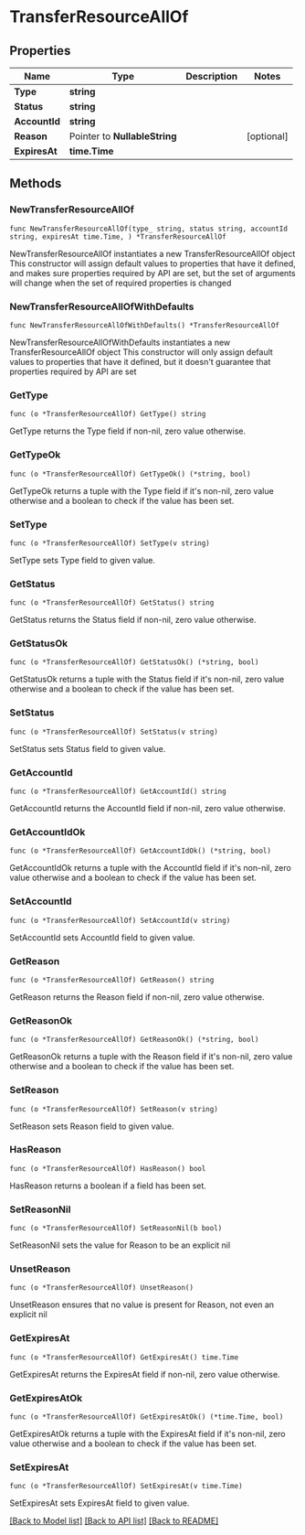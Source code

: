 # TransferResourceAllOf

## Properties

Name | Type | Description | Notes
------------ | ------------- | ------------- | -------------
**Type** | **string** |  | 
**Status** | **string** |  | 
**AccountId** | **string** |  | 
**Reason** | Pointer to **NullableString** |  | [optional] 
**ExpiresAt** | **time.Time** |  | 

## Methods

### NewTransferResourceAllOf

`func NewTransferResourceAllOf(type_ string, status string, accountId string, expiresAt time.Time, ) *TransferResourceAllOf`

NewTransferResourceAllOf instantiates a new TransferResourceAllOf object
This constructor will assign default values to properties that have it defined,
and makes sure properties required by API are set, but the set of arguments
will change when the set of required properties is changed

### NewTransferResourceAllOfWithDefaults

`func NewTransferResourceAllOfWithDefaults() *TransferResourceAllOf`

NewTransferResourceAllOfWithDefaults instantiates a new TransferResourceAllOf object
This constructor will only assign default values to properties that have it defined,
but it doesn't guarantee that properties required by API are set

### GetType

`func (o *TransferResourceAllOf) GetType() string`

GetType returns the Type field if non-nil, zero value otherwise.

### GetTypeOk

`func (o *TransferResourceAllOf) GetTypeOk() (*string, bool)`

GetTypeOk returns a tuple with the Type field if it's non-nil, zero value otherwise
and a boolean to check if the value has been set.

### SetType

`func (o *TransferResourceAllOf) SetType(v string)`

SetType sets Type field to given value.


### GetStatus

`func (o *TransferResourceAllOf) GetStatus() string`

GetStatus returns the Status field if non-nil, zero value otherwise.

### GetStatusOk

`func (o *TransferResourceAllOf) GetStatusOk() (*string, bool)`

GetStatusOk returns a tuple with the Status field if it's non-nil, zero value otherwise
and a boolean to check if the value has been set.

### SetStatus

`func (o *TransferResourceAllOf) SetStatus(v string)`

SetStatus sets Status field to given value.


### GetAccountId

`func (o *TransferResourceAllOf) GetAccountId() string`

GetAccountId returns the AccountId field if non-nil, zero value otherwise.

### GetAccountIdOk

`func (o *TransferResourceAllOf) GetAccountIdOk() (*string, bool)`

GetAccountIdOk returns a tuple with the AccountId field if it's non-nil, zero value otherwise
and a boolean to check if the value has been set.

### SetAccountId

`func (o *TransferResourceAllOf) SetAccountId(v string)`

SetAccountId sets AccountId field to given value.


### GetReason

`func (o *TransferResourceAllOf) GetReason() string`

GetReason returns the Reason field if non-nil, zero value otherwise.

### GetReasonOk

`func (o *TransferResourceAllOf) GetReasonOk() (*string, bool)`

GetReasonOk returns a tuple with the Reason field if it's non-nil, zero value otherwise
and a boolean to check if the value has been set.

### SetReason

`func (o *TransferResourceAllOf) SetReason(v string)`

SetReason sets Reason field to given value.

### HasReason

`func (o *TransferResourceAllOf) HasReason() bool`

HasReason returns a boolean if a field has been set.

### SetReasonNil

`func (o *TransferResourceAllOf) SetReasonNil(b bool)`

 SetReasonNil sets the value for Reason to be an explicit nil

### UnsetReason
`func (o *TransferResourceAllOf) UnsetReason()`

UnsetReason ensures that no value is present for Reason, not even an explicit nil
### GetExpiresAt

`func (o *TransferResourceAllOf) GetExpiresAt() time.Time`

GetExpiresAt returns the ExpiresAt field if non-nil, zero value otherwise.

### GetExpiresAtOk

`func (o *TransferResourceAllOf) GetExpiresAtOk() (*time.Time, bool)`

GetExpiresAtOk returns a tuple with the ExpiresAt field if it's non-nil, zero value otherwise
and a boolean to check if the value has been set.

### SetExpiresAt

`func (o *TransferResourceAllOf) SetExpiresAt(v time.Time)`

SetExpiresAt sets ExpiresAt field to given value.



[[Back to Model list]](../README.md#documentation-for-models) [[Back to API list]](../README.md#documentation-for-api-endpoints) [[Back to README]](../README.md)


